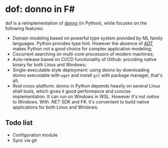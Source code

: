 # dof: donno in F#

dof is a reimplementation of [donno](https://github.com/leetschau/donno) (in Python),
while focuses on the following features:

* Domain modeling based on powerful type system provided by ML family languages.
  Python provides type hint. However the absence of [ADT](https://en.wikipedia.org/wiki/Algebraic_data_type)
  makes Python not a good choice for complex application modeling;
* Cocurrent searching on multi-core processors of modern machines;
* Auto-release based on CI/CD functionality of Github:
  providing native binary for both Linux and Windows;
* Single-executable style deployment: using donno by downloading donno executable with `wget`
  and install `git` with package manager, that's all;
* *Real* cross-platform: donno in Python depends heavily on several Linux shell tools,
  which gives it good performance and concise implementation.
  It can run on Windows in WSL. However it's not *native* to Windows.
  With .NET SDK and F#, it's convenient to build native applications for both Linux and Windows.

## Todo list

* Configuration module
* Sync via git
